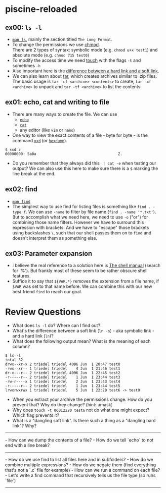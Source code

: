 # piscine-reloaded
## ex00: `ls -l`
- [`man ls`][1], mainly the section titled `The Long Format`.
- To change the permissions we use [chmod][2].<br>
  There are 2 types of syntax: symbolic mode (e.g. `chmod u+x test1`) and absolute mode (e.g. `chmod 715 test0`)
- To modify the access time we need [touch][3] with the flags `-t` and sometimes `-h`
- Also important here is the [difference between a hard link and a soft link][4].
- We can also learn about [tar][5], which creates archives similar to .zip files.<br>
  The basic usage is `tar -cf <archive> <contents>` to create, `tar -xf <archive>` to unpack and `tar -tf <archive>` to list the contents.

## ex01: echo, cat and writing to file
- There are many ways to create the file. We can use
  - [`echo`][23]
  - [`cat`][22]
  - any editor (like `vim` or `nano`)
- One way to view the exact contents of a file - byte for byte - is the command [`xxd`][20] (or [`hexdump`][21]).
```
$ xxd z
00000000: 5a0a                                     Z.
```
- Do you remember that they always did this ` | cat -e` when testing our output? We can also use this here to make sure there is a `$` marking the line break at the end.

## ex02: find
- [`man find`][30]
- The simplest way to use find for listing files is something like `find . -type f`. We can use `-name` to filter by file name (`find . -name '*.txt'`). But to accomplish what we need here, we need to use `-o` ("or") for combining those name filters. However we have to surround this expression with brackets. And we have to "escape" those brackets using backslashes `\`, such that our shell passes them on to `find` and doesn't interpret them as something else.

## ex03: Parameter expansion
- I believe the real reference to a solution here is [The shell manual][31] (search for '%'). But frankly most of these seem to be rather obscure shell features.
- Suffice it to say that `${VAR.*}` removes the extension from a file name, if `$VAR` was set to that name before. We can combine this with our new best friend `find` to reach our goal.

# Review Questions
- What does `ls -l` do? Where can I find out?
- What's the difference between a soft link (`ln -s`) - aka symbolic link - and a hard link (`ln`)?
- What does the following output mean? What is the meaning of each column?
```
$ ls -l
total 32
drwx--xr-x 2 triedel triedel 4096 Jun  1 20:47 test0
-rwx--xr-- 1 triedel triedel    4 Jun  1 21:46 test1
dr-x---r-- 2 triedel triedel 4096 Jun  1 22:45 test2
-r-----r-- 2 triedel triedel    1 Jun  1 23:44 test3
-rw-r----x 1 triedel triedel    2 Jun  1 23:43 test4
-r-----r-- 2 triedel triedel    1 Jun  1 23:44 test5
lrwxrwxrwx 1 triedel triedel    5 Jun  1 22:20 test6 -> test0
```
- When you extract your archive the permissions change. How do you prevent that? Why do they change? (hint: umask)
- Why does `touch -t 06012220 test6` not do what one might expect? Which flag prevents it?
- What is a "dangling soft link". Is there such a thing as a "dangling hard link"? Why?
<hr id="ex01">
- How can we dump the contents of a file?
- How do we tell `echo` to not end with a line break?
<hr id="ex02">
- How do we use find to list all files here and in subfolders?
- How do we combine multiple expressions?
- How do we negate them (find everything that's not a `.c` file for example)
- How can we run a command on each file?
- Let's write a find command that recursively tells us the file type (so runs `file`)
<hr id="ex03">

[1]: https://man.freebsd.org/cgi/man.cgi?ls
[2]: https://man.freebsd.org/cgi/man.cgi?chmod
[2]: https://man.freebsd.org/cgi/man.cgi?chmod
[3]: https://man.freebsd.org/cgi/man.cgi?touch
[4]: https://www.redhat.com/sysadmin/linking-linux-explained
[5]: https://man.freebsd.org/cgi/man.cgi?tar
[20]: https://man.freebsd.org/cgi/man.cgi?xxd
[21]: https://man.freebsd.org/cgi/man.cgi?hexdump
[22]: https://man.freebsd.org/cgi/man.cgi?cat
[23]: https://man.freebsd.org/cgi/man.cgi?echo
[30]: https://man.freebsd.org/cgi/man.cgi?find
[31]: https://www.gnu.org/software/bash/manual/html_node/Shell-Parameter-Expansion.html
